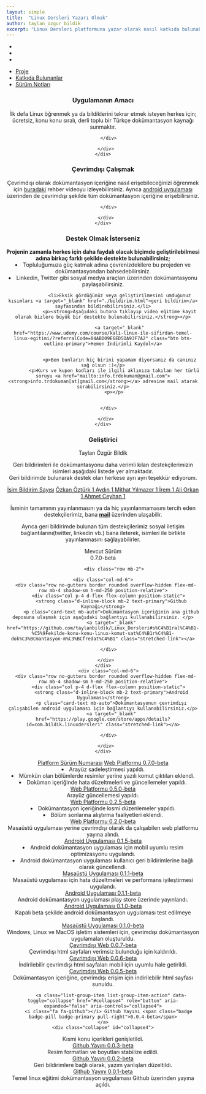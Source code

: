```yaml
---
layout: simple
title:  "Linux Dersleri Yazarı Olmak"
author: taylan_ozgur_bildik
excerpt: "Linux Dersleri platformuna yazar olarak nasıl katkıda bulunabileceğinizi ele alıyoruz."
---
```


<body id="body" class="dark-mode">
	
<ul class="nav nav-tabs nav-justified navbar-expand-lg md-tabs bg-light indigo" id="myTabmobile" role="tablist">
	<a href="./menu.html" class="btn navbar-toggler"><i class="fa fa-home fa-lg"></i></a>
  <li class="nav-item">
    <a class="navbar-toggler nav-link active" id="home-tab-just" data-toggle="tab" href="#home-just" role="tab" aria-controls="home-just" aria-selected="true"><i class="fa fa-linux"></i></a>
  </li>
  <li class="nav-item">
    <a class="navbar-toggler nav-link" id="profile-tab-just" data-toggle="tab" href="#profile-just" role="tab" aria-controls="profile-just" aria-selected="false"><i class="fa fa-star"></i></a>
  </li>
  <li class="nav-item">
    <a class="navbar-toggler nav-link" id="contact-tab-just" data-toggle="tab" href="#contact-just" role="tab" aria-controls="contact-just" aria-selected="false"><i class="fa fa-info-circle"></i></a>
  </li>
	<a href="./bildirim.html" class="btn navbar-toggler"><i class="fa fa-paper-plane fa-lg"></i></a>
</ul>
	
<ul class="nav x-navbar nav-tabs nav-justified md-tabs bg-light indigo" id="myTabdesktop" role="tablist">
	<a href="./menu.html" class="btn"><i class="fa fa-home fa-lg"></i></a> 
  <li class="nav-item">
    <a class="nav-link active" id="home-tab-desktop" data-toggle="tab" href="#home-just" role="tab" aria-controls="home-just" aria-selected="true"><i class="fa fa-linux"></i> Proje</a>
  </li>
  <li class="nav-item">
    <a class="nav-link" id="profile-tab-desktop" data-toggle="tab" href="#profile-just" role="tab" aria-controls="profile-just" aria-selected="false"><i class="fa fa-star"></i> Katkıda Bulunanlar</a>
  </li>
  <li class="nav-item">
    <a class="nav-link" id="contact-tab-desktop" data-toggle="tab" href="#contact-just" role="tab" aria-controls="contact-just" aria-selected="false"><i class="fa fa-info-circle"></i> Sürüm Notları</a>
  </li>
	<a href="./bildirim.html" class="btn"><i class="fa fa-paper-plane fa-lg"></i></a>
</ul>

<div class="tab-content card pt-3" id="myTabContentJust">
  <div class="tab-pane fade show active" id="home-just" role="tabpanel" aria-labelledby="home-tab-just">
    <div align="center" class="container">
	  <div class="row mb-2">
    <div class="col">
      <div class="row no-gutters border rounded overflow-hidden flex-md-row mb-4 shadow-sm h-md-250 position-relative">
        <div class="col p-4 d-flex flex-column position-static">
          <strong class="d-inline-block mb-0 text-primary"><h3>Uygulamanın Amacı</h3></strong>
          <p class="card-text mb-auto">İlk defa Linux öğrenmek ya da bildiklerini tekrar etmek isteyen herkes için; ücretsiz, konu konu sıralı, derli toplu bir Türkçe dokümantasyon kaynağı sunmaktır.</p>

        </div>
        
      </div>
    </div>
  </div>
  
  <div class="row mb-2">
    <div class="col">
      <div class="row no-gutters border rounded overflow-hidden flex-md-row mb-4 shadow-sm h-md-250 position-relative">
        <div class="col p-4 d-flex flex-column position-static">
          <strong class="d-inline-block mb-0 text-primary"><h3>Çevrimdışı Çalışmak</h3></strong>
          <p class="card-text mb-auto">Çevrimdışı olarak dokümantasyon içeriğine nasıl erişebileceğinizi öğrenmek için <a href="https://www.youtube.com/watch?v=RyDpMx6NLnI" target="_blank">buradaki</a> rehber videoyu izleyebilirsiniz. Ayrıca <a href="https://play.google.com/store/apps/details?id=com.bildik.linuxdersleri" target="_blank">android uygulaması</a> üzerinden de çevrimdışı şekilde tüm dokümantasyon içeriğine erişebilirsiniz.</p>

        </div>
        
      </div>
    </div>
  </div>
		<div class="row mb-2">
    <div class="col">
      <div class="row no-gutters border rounded overflow-hidden flex-md-row mb-4 shadow-sm h-md-250 position-relative">
        <div class="col p-4 d-flex flex-column position-static">
          <strong class="d-inline-block mb-0 text-primary"><h3>Destek Olmak İsterseniz</h3></strong>          
				<strong> Projenin zamanla herkes için daha faydalı olacak biçimde geliştirilebilmesi adına birkaç farklı şekilde destekte bulunabilirsiniz;  </strong>
				<li>Topluluğumuza güç katmak adına çevrenizdekilere bu projeden ve dokümantasyondan bahsedebilirsiniz.</li>
				<li>Linkedin, Twitter gibi sosyal medya araçları üzerinden dokümantasyonu paylaşabilirsiniz.</li>
				
				<li>Eksik gördüğünüz veya geliştirilmesini umduğunuz kısımları <a target="_blank" href="./bildirim.html">geri bildirim</a> sayfasından bildirebilirsiniz.</li>
				<p><strong>Aşağıdaki butona tıklayıp video eğitime kayıt olarak bizlere büyük bir destekte bulunabilirsiniz.</strong></p>
					
				<a target="_blank" href="https://www.udemy.com/course/kali-linux-ile-sifirdan-temel-linux-egitimi/?referralCode=04ABD09E6ED5DA93F7A2" class="btn btn-outline-primary">Hemen İndirimli Kaydol</a>
				

				<p>Ben bunların hiç birini yapamam diyorsanız da canınız sağ olsun :)</p>
			<p>Kurs ve kupon kodları ile ilgili aklınıza takılan her türlü soruyu <a href="mailto:info.trdokuman@gmail.com"><strong>info.trdokuman[at]gmail.com</strong></a> adresine mail atarak sorabilirsiniz.</p>
			<p></p>
		  

        </div>
        
      </div>
    </div>
  </div>
	   <strong class="d-inline-block mb-0 text-primary"><h3>Geliştirici</h3></strong>
          <p class="h5 mb-2 font-weight-normal">Taylan Özgür Bildik</p>
	  <a target="_blank" href="https://www.linkedin.com/in/taylanbildik/"><i class="fa fa-linkedin fa-lg"></i></a> <a target="_blank" href="https://github.com/taylanbildik"><i class="fa fa-github fa-lg"></i></a>
	  </div>
  </div>
  <div class="tab-pane fade" id="profile-just" role="tabpanel" aria-labelledby="profile-tab-just">
    <div class="container">
		<center><p>Geri bildirimleri ile dokümantasyonu daha verimli kılan destekçilerimizin isimleri aşağıdaki listede yer almaktadır. <br>Geri bildirimde bulunarak destek olan herkese ayrı ayrı teşekkür ediyorum.</p></center>
	  <div class="list-group">
    <a href="#" class="list-group-item list-group-item-action active">
        <i class="fa fa-user"></i> İsim
    <span class=" pull-right">Bildirim Sayısı</span></a>
	<a href="#" class="list-group-item list-group-item-action">
        <i class="fa fa-star"></i> Özkan Öztürk <span class="badge badge-pill badge-primary pull-right">1</span>
    </a>
    <a href="#" class="list-group-item list-group-item-action">
        <i class="fa fa-star"></i> Aydın <span class="badge badge-pill badge-primary pull-right">1</span>
    </a>
    <a href="#" class="list-group-item list-group-item-action">
        <i class="fa fa-star"></i> Mithat Yılmazer <span class="badge badge-pill badge-primary pull-right">1</span>
    </a>
    <a href="#" class="list-group-item list-group-item-action">
        <i class="fa fa-star"></i> İrem <span class="badge badge-pill badge-primary pull-right">1</span>
    </a>
	<a href="#" class="list-group-item list-group-item-action">
        <i class="fa fa-star"></i> Ali Orkan <span class="badge badge-pill badge-primary pull-right">1</span>
    </a>
    <a href="#" class="list-group-item list-group-item-action">
        <i class="fa fa-star"></i> Ahmet Ceyhan <span class="badge badge-pill badge-primary pull-right">1</span>
    </a>
	  
</div>
<p></p>
		<center><p>İsminin tamamının yayınlanmasını ya da hiç yayınlanmamasını tercih eden destekçilerimiz, bana <a href="mailto:info.trdokuman@gmail.com"><strong>mail</strong></a> üzerinden ulaşabilir.</p> <p>Ayrıca geri bildirimde bulunan tüm destekçilerimiz sosyal iletişim bağlantılarını(twitter, linkedin vb.) bana ileterek, isimleri ile birlikte yayınlanmasını sağlayabilirler.</p></center>
	  </div>
  </div>
  <div class="tab-pane fade" id="contact-just" role="tabpanel" aria-labelledby="contact-tab-just">
    <div class="container">
		<div align="center" class="container">
<p align="center">Mevcut Sürüm<br><span class="badge badge-warning badge-pill"> 0.7.0-beta </span></p>
			
			<div class="row mb-2">
				
    <div class="col-md-6">
      <div class="row no-gutters border rounded overflow-hidden flex-md-row mb-4 shadow-sm h-md-250 position-relative">
        <div class="col p-4 d-flex flex-column position-static">
          <strong class="d-inline-block mb-2 text-primary">Github Kaynağı</strong>
          <p class="card-text mb-auto">Dokümantasyon içeriğinin ana github deposuna ulaşmak için aşağıdaki bağlantıyı kullanabilirsiniz. </p>
          <a target="_blank" href="https://github.com/taylanbildik/Linux_Dersleri#s%C4%B1ral%C4%B1-%C5%9Fekilde-konu-konu-linux-komut-sat%C4%B1r%C4%B1-dok%C3%BCmantasyon-m%C3%BCfredat%C4%B1" class="stretched-link"></a>
			
        </div>
        
      </div>
    </div>
		<div class="col-md-6">
      <div class="row no-gutters border rounded overflow-hidden flex-md-row mb-4 shadow-sm h-md-250 position-relative">
        <div class="col p-4 d-flex flex-column position-static">
          <strong class="d-inline-block mb-2 text-primary">Android Uygulaması</strong>
          <p class="card-text mb-auto">Dokümantasyonun çevrimdışı çalışabilen android uygulaması için bağlantıyı kullanabilirsiniz.</p>
          <a target="_blank" href="https://play.google.com/store/apps/details?id=com.bildik.linuxdersleri" class="stretched-link"></a>
			
        </div>
        
      </div>
    </div>
    
  </div>
</div>
	  <div class="list-group">
    <a href="#" class="list-group-item list-group-item-action active">
        <i class="fa fa-codepen"></i> Platform
    <span class=" pull-right">Sürüm Numarası</span></a>
	<a class="list-group-item list-group-item-action" data-toggle="collapse" href="#collapse16" role="button" aria-expanded="false" aria-controls="collapse16">
        <i class="fa fa-signal"></i> Web Platformu <span class="badge badge-pill badge-primary pull-right">0.7.0-beta</span>
    </a>
	<div class="collapse" id="collapse16">
  <div class="card card-body">
   <li>Arayüz sadeleştirmesi yapıldı.</li>
   <li>Mümkün olan bölümlerde resimler yerine yazılı komut çıktıları eklendi.</li>
   <li>Doküman içeriğinde hata düzeltmeleri ve güncellemeler yapıldı.</li>
	  </div>
  </div>
	<a class="list-group-item list-group-item-action" data-toggle="collapse" href="#collapse15" role="button" aria-expanded="false" aria-controls="collapse15">
        <i class="fa fa-signal"></i> Web Platformu <span class="badge badge-pill badge-primary pull-right">0.5.0-beta</span>
    </a>
	<div class="collapse" id="collapse15">
  <div class="card card-body">
   Arayüz güncellemesi yapıldı.
	  </div>
  </div>
		  <a class="list-group-item list-group-item-action" data-toggle="collapse" href="#collapse14" role="button" aria-expanded="false" aria-controls="collapse14">
        <i class="fa fa-signal"></i> Web Platformu <span class="badge badge-pill badge-primary pull-right">0.2.5-beta</span>
    </a>
	<div class="collapse" id="collapse14">
  <div class="card card-body">
   <li>Dokümantasyon içeriğinde kısmi düzenlemeler yapıldı.</li>
   <li>Bölüm sonlarına alıştırma faaliyetleri eklendi.</li>
	  </div>
  </div>
		  <a class="list-group-item list-group-item-action" data-toggle="collapse" href="#collapse13" role="button" aria-expanded="false" aria-controls="collapse13">
        <i class="fa fa-signal"></i> Web Platformu <span class="badge badge-pill badge-primary pull-right">0.2.0-beta</span>
    </a>
	<div class="collapse" id="collapse13">
  <div class="card card-body">
   Masaüstü uygulaması yerine çevrimdışı olarak da çalışabilen web platformu yayına alındı.
	  
  </div>
</div>
		  <a class="list-group-item list-group-item-action" data-toggle="collapse" href="#collapse12" role="button" aria-expanded="false" aria-controls="collapse12">
        <i class="fa fa-android"></i> Android Uygulaması <span class="badge badge-pill badge-primary pull-right">0.1.5-beta</span>
    </a>
	<div class="collapse" id="collapse12">
  <div class="card card-body">
	  <li>Android dokümantasyon uygulaması için mobil uyumlu resim optimizasyonu uygulandı.</li>
	  <li>Android dokümantasyon uygulaması kullanıcı geri bildirimlerine bağlı olarak güncellendi.</li>
  </div>
</div>
		  <a class="list-group-item list-group-item-action" data-toggle="collapse" href="#collapse11" role="button" aria-expanded="false" aria-controls="collapse11">
        <i class="fa fa-desktop"></i> Masaüstü Uygulaması <span class="badge badge-pill badge-primary pull-right">0.1.1-beta</span>
    </a>
	<div class="collapse" id="collapse11">
  <div class="card card-body">
    Masaüstü uygulaması için hata düzeltmeleri ve performans iyileştirmesi uygulandı.
  </div>
</div>
		  <a class="list-group-item list-group-item-action" data-toggle="collapse" href="#collapse10" role="button" aria-expanded="false" aria-controls="collapse10">
        <i class="fa fa-android"></i> Android Uygulaması <span class="badge badge-pill badge-primary pull-right">0.1.1-beta</span>
    </a>
	<div class="collapse" id="collapse10">
  <div class="card card-body">
	  Android dokümantasyon uygulaması play store üzerinde yayınlandı.
  </div>
</div>
		  <a class="list-group-item list-group-item-action" data-toggle="collapse" href="#collapse9" role="button" aria-expanded="false" aria-controls="collapse9">
        <i class="fa fa-android"></i> Android Uygulaması <span class="badge badge-pill badge-primary pull-right">0.1.0-beta</span>
    </a>
	<div class="collapse" id="collapse9">
  <div class="card card-body">
	  Kapalı beta şekilde android dokümantasyon uygulaması test edilmeye başlandı.
  </div>
</div>
    <a class="list-group-item list-group-item-action" data-toggle="collapse" href="#collapse8" role="button" aria-expanded="false" aria-controls="collapse8">
        <i class="fa fa-desktop"></i> Masaüstü Uygulaması <span class="badge badge-pill badge-primary pull-right">0.1.0-beta</span>
    </a>
	<div class="collapse" id="collapse8">
  <div class="card card-body">
    Windows, Linux ve MacOS işletim sistemleri için, çevrimdışı dokümantasyon uygulamaları oluşturuldu.
  </div>
</div>
		  <a class="list-group-item list-group-item-action" data-toggle="collapse" href="#collapse7" role="button" aria-expanded="false" aria-controls="collapse7">
        <i class="fa fa-download"></i> Çevrimdışı Web <span class="badge badge-pill badge-primary pull-right">0.0.7-beta</span>
    </a>
	<div class="collapse" id="collapse7">
  <div class="card card-body">
    Çevrimdışı html sayfaları verimsiz bulunduğu için kaldırıldı.
  </div>
</div>	
		  <a class="list-group-item list-group-item-action" data-toggle="collapse" href="#collapse6" role="button" aria-expanded="false" aria-controls="collapse6">
        <i class="fa fa-download"></i> Çevrimdışı Web <span class="badge badge-pill badge-primary pull-right">0.0.6-beta</span>
    </a>
	<div class="collapse" id="collapse6">
  <div class="card card-body">
    İndirilebilir çevrimdışı html sayfaları mobil için uyumlu hale getirildi.
  </div>
</div>	
		  <a class="list-group-item list-group-item-action" data-toggle="collapse" href="#collapse5" role="button" aria-expanded="false" aria-controls="collapse5">
        <i class="fa fa-download"></i> Çevrimdışı Web <span class="badge badge-pill badge-primary pull-right">0.0.5-beta</span>
    </a>
	<div class="collapse" id="collapse5">
  <div class="card card-body">
    Dokümantasyon içeriğine, çevrimdışı erişim için indirilebilir html sayfası sunuldu.
  </div>
</div>	
		 	
		  <a class="list-group-item list-group-item-action" data-toggle="collapse" href="#collapse4" role="button" aria-expanded="false" aria-controls="collapse4">
        <i class="fa fa-github"></i> Github Yayını <span class="badge badge-pill badge-primary pull-right">0.0.4-beta</span>
    </a>
	<div class="collapse" id="collapse4">
  <div class="card card-body">
    Kısmi konu içerikleri genişletildi.
  </div>
</div>	
		  <a class="list-group-item list-group-item-action" data-toggle="collapse" href="#collapse3" role="button" aria-expanded="false" aria-controls="collapse3">
        <i class="fa fa-github"></i> Github Yayını <span class="badge badge-pill badge-primary pull-right">0.0.3-beta</span>
    </a>
	<div class="collapse" id="collapse3">
  <div class="card card-body">
    Resim formatları ve boyutları stabilize edildi.
  </div>
</div>	
		  <a class="list-group-item list-group-item-action" data-toggle="collapse" href="#collapse2" role="button" aria-expanded="false" aria-controls="collapse2">
        <i class="fa fa-github"></i> Github Yayını <span class="badge badge-pill badge-primary pull-right">0.0.2-beta</span>
    </a>
	<div class="collapse" id="collapse2">
  <div class="card card-body">
    Geri bildirimlere bağlı olarak, yazım yanlışları düzeltildi.
  </div>
</div>	
	<a class="list-group-item list-group-item-action" data-toggle="collapse" href="#collapse1" role="button" aria-expanded="false" aria-controls="collapse1">
        <i class="fa fa-github"></i> Github Yayını <span class="badge badge-pill badge-primary pull-right">0.0.1-beta</span>
    </a>
	<div class="collapse" id="collapse1">
  <div class="card card-body">
    Temel linux eğitimi dokümantasyon uygulaması Github üzerinden yayına açıldı.
  </div>
</div>		  
    

</div>
	  </div>
  </div>
	<p></p>
</div>
	<p>&nbsp;</p>

<script src="./js/main.js"></script>	
<script src="./js/jquery-3.3.1.slim.min.js"></script>
<script src="./js/script.js"></script>		
<script src="./js/bootstrap.min.js"></script>




</body>
